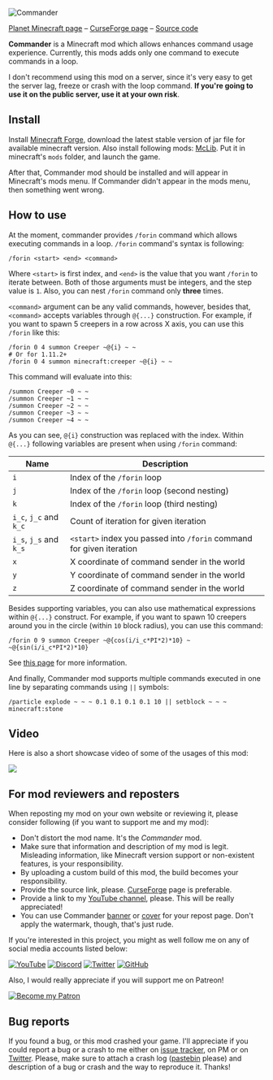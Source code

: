 ![Commander](https://i.imgur.com/IFxwMOd.png)

[Planet Minecraft page](http://www.planetminecraft.com/mod/blockbuster-machinima-mod/) – [CurseForge page](https://minecraft.curseforge.com/projects/commander) – [Source code](https://github.com/mchorse/commander) 

**Commander** is a Minecraft mod which allows enhances command usage experience. Currently, this mods adds only one command to execute commands in a loop. 

I don't recommend using this mod on a server, since it's very easy to get the server lag, freeze or crash with the loop command. **If you're going to use it on the public server, use it at your own risk**.

## Install

Install [Minecraft Forge](http://files.minecraftforge.net/), download the latest stable version of jar file for available minecraft version. Also install following mods: [McLib](https://minecraft.curseforge.com/projects/mchorses-mclib). Put it in minecraft's `mods` folder, and launch the game.

After that, Commander mod should be installed and will appear in Minecraft's mods menu. If Commander didn't appear in the mods menu, then something went wrong. 

## How to use

At the moment, commander provides `/forin` command which allows executing commands in a loop. `/forin` command's syntax is following:

    /forin <start> <end> <command>

Where `<start>` is first index, and `<end>` is the value that you want `/forin` to iterate between. Both of those arguments must be integers, and the step value is `1`. Also, you can nest `/forin` command only **three** times.

`<command>` argument can be any valid commands, however, besides that, `<command>` accepts variables through `@{...}` construction. For example, if you want to spawn 5 creepers in a row across X axis, you can use this `/forin` like this:

    /forin 0 4 summon Creeper ~@{i} ~ ~
    # Or for 1.11.2+
    /forin 0 4 summon minecraft:creeper ~@{i} ~ ~

This command will evaluate into this:

    /summon Creeper ~0 ~ ~
    /summon Creeper ~1 ~ ~
    /summon Creeper ~2 ~ ~
    /summon Creeper ~3 ~ ~
    /summon Creeper ~4 ~ ~

As you can see, `@{i}` construction was replaced with the index. Within `@{...}` following variables are present when using `/forin` command:

|Name|Description|
|-|-|
|`i`|Index of the `/forin` loop|
|`j`|Index of the `/forin` loop (second nesting)|
|`k`|Index of the `/forin` loop (third nesting)|
|`i_c`, `j_c` and `k_c`|Count of iteration for given iteration|
|`i_s`, `j_s` and `k_s`|`<start>` index you passed into `/forin` command for given iteration|
|`x`|X coordinate of command sender in the world|
|`y`|Y coordinate of command sender in the world|
|`z`|Z coordinate of command sender in the world|

Besides supporting variables, you can also use mathematical expressions within `@{...}` construct. For example, if you want to spawn 10 creepers around you in the circle (within `10` block radius), you can use this command:

    /forin 0 9 summon Creeper ~@{cos(i/i_c*PI*2)*10} ~ ~@{sin(i/i_c*PI*2)*10}

See [this page](https://github.com/mchorse/aperture/wiki/Math-Expressions) for more information. 

And finally, Commander mod supports multiple commands executed in one line by separating commands using `||` symbols:

    /particle explode ~ ~ ~ 0.1 0.1 0.1 0.1 10 || setblock ~ ~ ~ minecraft:stone

## Video

Here is also a short showcase video of some of the usages of this mod:

<a href="https://youtu.be/R_Nnu-iLj1c"><img src="https://img.youtube.com/vi/R_Nnu-iLj1c/0.jpg"></a> 

## For mod reviewers and reposters

When reposting my mod on your own website or reviewing it, please consider following (if you want to support me and my mod):

* Don't distort the mod name. It's the *Commander* mod.
* Make sure that information and description of my mod is legit. Misleading information, like Minecraft version support or non-existent features, is your responsibility.
* By uploading a custom build of this mod, the build becomes your responsibility.
* Provide the source link, please. [CurseForge](https://minecraft.curseforge.com/projects/commander) page is preferable.
* Provide a link to my [YouTube channel](https://www.youtube.com/channel/UCWVDjAcecHHa8UrEWMRGI8w), please. This will be really appreciated! 
* You can use Commander [banner](https://i.imgur.com/IFxwMOd.png) or [cover](https://i.imgur.com/rzHbVzC.png) for your repost page. Don't apply the watermark, though, that's just rude.

If you're interested in this project, you might as well follow me on any of social media accounts listed below:

[![YouTube](http://i.imgur.com/yA4qam9.png)](https://www.youtube.com/channel/UCWVDjAcecHHa8UrEWMRGI8w) [![Discord](http://i.imgur.com/gI6JEpJ.png)](https://discord.gg/qfxrqUF) [![Twitter](http://i.imgur.com/6b8vHcX.png)](https://twitter.com/McHorsy) [![GitHub](http://i.imgur.com/DmTn1f1.png)](https://github.com/mchorse) 

Also, I would really appreciate if you will support me on Patreon!

[![Become my Patron](https://i.imgur.com/4pQZ2xW.png)](https://www.patreon.com/McHorse) 

## Bug reports

If you found a bug, or this mod crashed your game. I'll appreciate if you could report a bug or a crash to me either on [issue tracker](https://github.com/mchorse/commander/issues/), on PM or on [Twitter](https://twitter.com/McHorsy). Please, make sure to attach a crash log ([pastebin](http://pastebin.com) please) and description of a bug or crash and the way to reproduce it. Thanks!